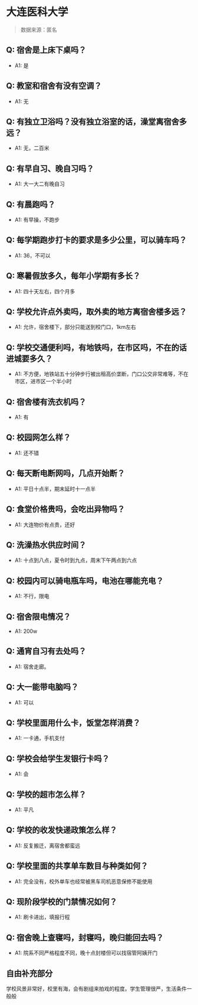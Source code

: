 # 大连医科大学

> 数据来源：匿名

## Q: 宿舍是上床下桌吗？

- A1: 是

## Q: 教室和宿舍有没有空调？

- A1: 无

## Q: 有独立卫浴吗？没有独立浴室的话，澡堂离宿舍多远？

- A1: 无，二百米

## Q: 有早自习、晚自习吗？

- A1: 大一大二有晚自习

## Q: 有晨跑吗？

- A1: 有早操，不跑步

## Q: 每学期跑步打卡的要求是多少公里，可以骑车吗？

- A1: 36，不可以

## Q: 寒暑假放多久，每年小学期有多长？

- A1: 四十天左右，四个月多

## Q: 学校允许点外卖吗，取外卖的地方离宿舍楼多远？

- A1: 允许，宿舍楼下，部分只能送到校门口，1km左右

## Q: 学校交通便利吗，有地铁吗，在市区吗，不在的话进城要多久？

- A1: 不方便，地铁站五十分钟步行被出租高价垄断，门口公交非常难等，不在市区，进市区一个半小时

## Q: 宿舍楼有洗衣机吗？

- A1: 有

## Q: 校园网怎么样？

- A1: 还不错

## Q: 每天断电断网吗，几点开始断？

- A1: 平日十点半，期末延时十一点半

## Q: 食堂价格贵吗，会吃出异物吗？

- A1: 大连物价有点贵，还好

## Q: 洗澡热水供应时间？

- A1: 十点到八点，夏令时到九点，周末下午两点到六点

## Q: 校园内可以骑电瓶车吗，电池在哪能充电？

- A1: 不行，限电

## Q: 宿舍限电情况？

- A1: 200w

## Q: 通宵自习有去处吗？

- A1: 宿舍走廊。

## Q: 大一能带电脑吗？

- A1: 可以

## Q: 学校里面用什么卡，饭堂怎样消费？

- A1: 一卡通，手机支付

## Q: 学校会给学生发银行卡吗？

- A1: 会

## Q: 学校的超市怎么样？

- A1: 平凡

## Q: 学校的收发快递政策怎么样？

- A1: 反复搬迁，离宿舍都蛮远

## Q: 学校里面的共享单车数目与种类如何？

- A1: 完全没有，校外单车也经常被黑车司机恶意保修不能使用

## Q: 现阶段学校的门禁情况如何？

- A1: 刷卡进出，填报行程

## Q: 宿舍晚上查寝吗，封寝吗，晚归能回去吗？

- A1: 院系不同严格程度不同，晚十点封楼但可以找宿管阿姨开门

## 自由补充部分

学校风景非常好，校里有海，会有剧组来拍戏的程度。学生管理很严，生活条件一般般